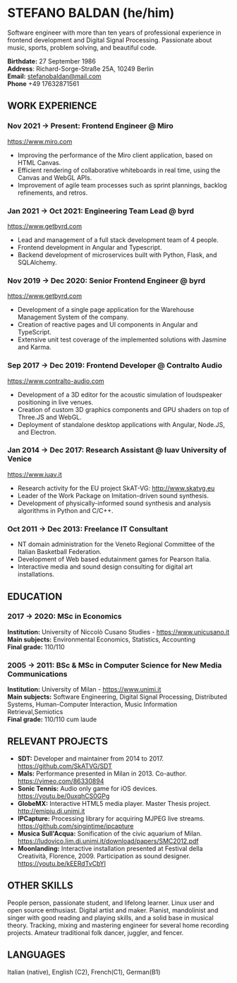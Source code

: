# STEFANO BALDAN (he/him)

Software engineer with more than ten years of professional experience in frontend development and Digital Signal Processing. Passionate about music, sports, problem solving, and beautiful code.

**Birthdate:** 27 September 1986 \
**Address**: Richard-Sorge-Straße 25A, 10249 Berlin \
**Email:** stefanobaldan@mail.com \
**Phone** +49 17632871561

## WORK EXPERIENCE

### Nov 2021 &rarr; Present: Frontend Engineer @ Miro

https://www.miro.com

- Improving the performance of the Miro client application, based on HTML Canvas.
- Efficient rendering of collaborative whiteboards in real time, using the Canvas and WebGL APIs.
- Improvement of agile team processes such as sprint plannings, backlog refinements, and retros.

### Jan 2021 &rarr; Oct 2021: Engineering Team Lead @ byrd

https://www.getbyrd.com

- Lead and management of a full stack development team of 4 people.
- Frontend development in Angular and Typescript.
- Backend development of microservices built with Python, Flask, and SQLAlchemy.

### Nov 2019 &rarr; Dec 2020: Senior Frontend Engineer @ byrd

https://www.getbyrd.com

- Development of a single page application for the Warehouse Management System of the company.
- Creation of reactive pages and UI components in Angular and TypeScript.
- Extensive unit test coverage of the implemented solutions with Jasmine and Karma.

### Sep 2017 &rarr; Dec 2019: Frontend Developer @ Contralto Audio

https://www.contralto-audio.com

- Development of a 3D editor for the acoustic simulation of loudspeaker positioning in live venues.
- Creation of custom 3D graphics components and GPU shaders on top of Three.JS and WebGL.
- Deployment of standalone desktop applications with Angular, Node.JS, and Electron.

### Jan 2014 &rarr; Dec 2017: Research Assistant @ Iuav University of Venice

https://www.iuav.it

- Research activity for the EU project SkAT-VG: http://www.skatvg.eu
- Leader of the Work Package on Imitation-driven sound synthesis.
- Development of physically-informed sound synthesis and analysis algorithms in Python and C/C++.

### Oct 2011 &rarr; Dec 2013: Freelance IT Consultant

- NT domain administration for the Veneto Regional Committee of the Italian Basketball Federation.
- Development of Web based edutainment games for Pearson Italia.
- Interactive media and sound design consulting for digital art installations.

## EDUCATION

### 2017 &rarr; 2020: MSc in Economics

**Institution:** University of Niccolò Cusano Studies - https://www.unicusano.it \
**Main subjects:** Environmental Economics, Statistics, Accounting \
**Final grade:** 110/110

### 2005 &rarr; 2011: BSc & MSc in Computer Science for New Media Communications

**Institution:** University of Milan - https://www.unimi.it \
**Main subjects:** Software Engineering, Digital Signal Processing, Distributed Systems, Human-Computer Interaction, Music Information Retrieval,Semiotics \
**Final grade:** 110/110 cum laude

## RELEVANT PROJECTS

- **SDT:** Developer and maintainer from 2014 to 2017. https://github.com/SkATVG/SDT
- **MaIs:** Performance presented in Milan in 2013. Co-author. https://vimeo.com/86330894
- **Sonic Tennis:** Audio only game for iOS devices. https://youtu.be/0uxqhCS0GPg
- **GlobeMX:** Interactive HTML5 media player. Master Thesis project. http://emipiu.di.unimi.it
- **IPCapture:** Processing library for acquiring MJPEG live streams. https://github.com/singintime/ipcapture
- **Musica Sull'Acqua:** Sonification of the civic aquarium of Milan. https://ludovico.lim.di.unimi.it/download/papers/SMC2012.pdf
- **Moonlanding:** Interactive installation presented at Festival della Creatività, Florence, 2009.
  Participation as sound designer. https://youtu.be/kEERdTvCbYI

## OTHER SKILLS

People person, passionate student, and lifelong learner. Linux user and open source enthusiast. Digital artist and maker. Pianist, mandolinist and singer with good reading and playing skills, and a solid base in musical theory. Tracking, mixing and mastering engineer for several home recording projects. Amateur traditional folk dancer, juggler, and fencer.

## LANGUAGES

Italian (native), English (C2), French(C1), German(B1)
